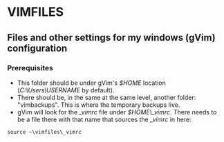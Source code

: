 VIMFILES
========

Files and other settings for my windows (gVim) configuration
------------------------------------------------------------

### Prerequisites
  * This folder should be under gVim's *$HOME* location (*C:\Users\USERNAME* by
default). 
  * There should be, in the same at the same level, another folder:
"vimbackups". This is where the temporary backups live.
  * gVim will look for the *_vimrc* file under *$HOME\\_vimrc*. There needs to be a
  file there with that name that sources the *_vimrc* in here:

```vim
source ~\vimfiles\_vimrc
```
